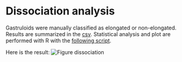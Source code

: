 # Dissociation analysis

Gastruloids were manually classified as elongated or non-elongated. Results are summarized in the [csv](./stat.dissociation.csv). Statistical analysis and plot are performed with R with the [following script](./stats_dissociation.qmd).

Here is the result:
![Figure dissociation](./prop.elong.png)
